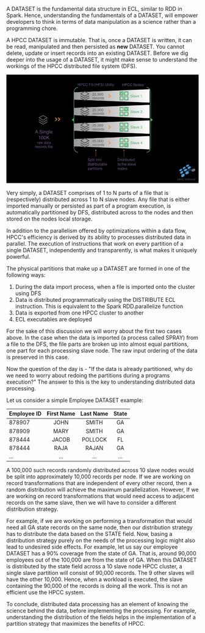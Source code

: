 A DATASET is the fundamental data structure in ECL, similar to RDD in Spark. Hence, understanding the fundamentals of a DATASET, will empower developers to think in terms of data manipulation as a science rather than a programming chore.

A HPCC DATASET is immutable. That is, once a DATASET is written, it can be read, manipulated and then persisted as **new** DATASET. You cannot delete, update or insert records into an existing DATASET. Before we dig deeper into the usage of a DATASET, it might make sense to understand the workings of the HPCC distributed file system (DFS). 

<img src="/assets/images/hpcc_fs.jpeg"/>

Very simply, a DATASET comprises of 1 to N parts of a file that is (respectively) distributed across 1 to N slave nodes. Any file that is either imported manually or persisted as part of a program execution, is automatically partitioned by DFS, distributed across to the nodes and then stored on the nodes local storage. 

In addition to the parallelism offered by optimizations within a data flow, HPCC's efficiency is derived by its ability to processes distributed data in parallel. The execution of instructions that work on every partition of a single DATASET, independently and transparently, is what makes it uniquely powerful.  

The physical partitions that make up a DATASET are formed in one of the following ways:

1. During the data import process, when a file is imported onto the cluster using DFS
1. Data is distributed programmatically using the DISTRIBUTE ECL instruction. This is equivalent to the Spark RDD.parallelize function
1. Data is exported from one HPCC cluster to another
1. ECL executables are deployed

For the sake of this discussion we will worry about the first two cases above. In the case when the data is imported (a process called SPRAY) from a file to the DFS, the file parts are broken up into almost equal partitions, one part for each processing slave node. The raw input ordering of the data is preserved in this case.

Now the question of the day is - "If the data is already partitioned, why do we need to worry about redoing the partitions during a programs execution?" The answer to this is the key to understanding distributed data processing. 

Let us consider a simple Employee DATASET example:


| Employee ID   | First Name    | Last Name     |    State      |
| ------------- |:-------------:|:-------------:|:-------------:|
|878907|JOHN|SMITH|GA|
|878909|MARY|SMITH|GA|
|878444|JACOB|POLLOCK|FL|
|878444|RAJA|RAJAN|GA|
|...|...|...|...|

A 100,000 such records randomly distributed across 10 slave nodes would be split into approximately 10,000 records per node. If we are working on record transformations that are independent of every other record, then a random distribution will achieve the maximum parallelization. However, If we are working on record transformations that would need access to adjacent records on the same slave, then we will have to consider a different distribution strategy.

For example, if we are working on performing a transformation that would need all GA state records on the same node, then our distribution strategy has to distribute the data based on the STATE field. Now, basing a distribution strategy purely on the needs of the processing logic might also lead to undesired side effects. For example, let us say our employee DATASET has a 90% coverage from the state of GA. That is, around 90,000 employees out of the 100,000 are from the state of GA. When this DATASET is distributed by the state field across a 10 slave node HPCC cluster, a single slave partition will consist of 90,000 records. The 9 other slaves will have the other 10,000. Hence, when a workload is executed, the slave containing the 90,000 of the records is doing all the work. This is not an efficient use the HPCC system.

To conclude, distributed data processing has an element of knowing the science behind the data, before implementing the processing. For example, understanding the distribution of the fields helps in the implementation of a partition strategy that maximizes the benefits of HPCC.